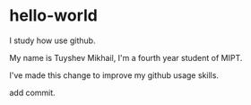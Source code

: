 # hello-world
I study how use github.

My name is Tuyshev Mikhail, I'm a fourth year student of MIPT.

I've made this change to improve my github usage skills.

add commit.
